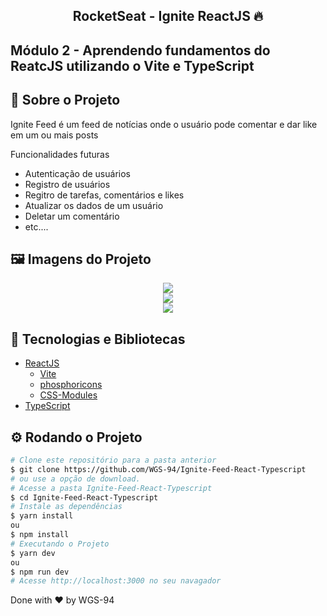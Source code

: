 <!-- Logotipo 
<div align="center">
  <img src="./Assets/ignite.png">
</div>-->

<!-- Title -->
<h2 align="center"> RocketSeat - Ignite ReactJS 🔥</h2>

<!-- Subtitle -->
<h2> Módulo 2 - Aprendendo fundamentos do ReatcJS utilizando o Vite e TypeScript</h2>

<!-- Badges 
<p align="center">
  <a href="https://rocketseat.com.br">
    <img alt="Made by Rocketseat" src="https://img.shields.io/badge/made%20by-Rocketseat-%2306b656?style=flat-square">
  </a>
  <img alt="GitHub language count" src="https://img.shields.io/github/languages/count/brunoemferreira/rocketseat-ignite-dt-money?color=%2304D361?style=flat-square">
  <img alt="Repository size" src="https://img.shields.io/github/repo-size/brunoemferreira/rocketseat-ignite-dt-money?style=flat-square">
  <img alt="GitHub last commit" src="https://img.shields.io/github/last-commit/brunoemferreira/rocketseat-ignite-dt-money?style=flat-square">
</p>-->

<!-- Sobre o Projeto -->
## 🚀 Sobre o Projeto
Ignite Feed é um feed de notícias onde o usuário pode comentar e dar like em um ou mais posts

Funcionalidades futuras
- Autenticação de usuários
- Registro de usuários
- Regitro de tarefas, comentários e likes
- Atualizar os dados de um usuário
- Deletar um comentário
- etc....


<!--https://www.figma.com/file/8n9339j7p3LTzWyZdVM9C3/ToDo-List-(Copy)?node-id=43%3A88 -->

## 🖼️ Imagens do Projeto

<div align="center">
  <img src="https://user-images.githubusercontent.com/87288949/172735831-52a6f299-346e-47b1-b7b7-b4d2a245fcc8.PNG">
</div>
<div align="center">
  <img src="https://user-images.githubusercontent.com/87288949/172735836-72452196-dd6b-4d39-90a6-1abccc1a7633.PNG">
</div>
<div align="center">
  <img src="https://user-images.githubusercontent.com/87288949/172736268-646b867a-5d7d-42b8-bd65-caa1e8d9364d.PNG">
</div>

## 🧰 Tecnologias e Bibliotecas

* [ReactJS](https://pt-br.reactjs.org/tutorial/tutorial.html)
  * [Vite](https://www.npmjs.com/package/styled-components)
  * [phosphoricons](https://phosphoricons.com/)
  * [CSS-Modules](https://github.com/css-modules/css-modules) 
* [TypeScript](https://www.typescriptlang.org/)

<!--### Tools para criar API Fake
 * [MirageJS]()-->

## ⚙️ Rodando o Projeto
```bash
# Clone este repositório para a pasta anterior
$ git clone https://github.com/WGS-94/Ignite-Feed-React-Typescript
# ou use a opção de download.
# Acesse a pasta Ignite-Feed-React-Typescript
$ cd Ignite-Feed-React-Typescript
# Instale as dependências
$ yarn install
ou
$ npm install
# Executando o Projeto
$ yarn dev 
ou
$ npm run dev
# Acesse http://localhost:3000 no seu navagador
```
Done with ♥ by WGS-94
